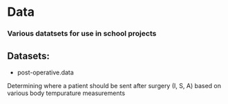 # Data

### Various datatsets for use in school projects

## Datasets:

- post-operative.data

Determining where a patient should be sent after surgery (I, S, A) based on various body tempurature measurements
